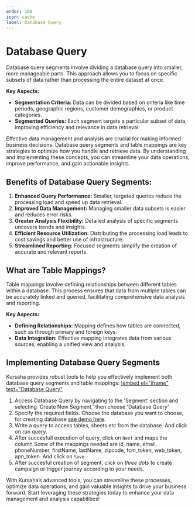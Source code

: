 ```yaml
---
order: 100
icon: cache
label: Database Query
---
```


# Database Query

Database query segments involve dividing a database query into smaller, more manageable parts. This approach allows you to focus on specific subsets of data rather than processing the entire dataset at once.

**Key Aspects:**

- **Segmentation Criteria:** Data can be divided based on criteria like time periods, geographic regions, customer demographics, or product categories.
- **Segmented Queries:** Each segment targets a particular subset of data, improving efficiency and relevance in data retrieval.

Effective data management and analysis are crucial for making informed business decisions. Database query segments and table mappings are key strategies to optimize how you handle and retrieve data. By understanding and implementing these concepts, you can streamline your data operations, improve performance, and gain actionable insights.

## **Benefits of Database Query Segments:**

1. **Enhanced Query Performance:** Smaller, targeted queries reduce the processing load and speed up data retrieval.
2. **Improved Data Management:** Managing smaller data subsets is easier and reduces error risks.
3. **Greater Analysis Flexibility:** Detailed analysis of specific segments uncovers trends and insights.
4. **Efficient Resource Utilization:** Distributing the processing load leads to cost savings and better use of infrastructure.
5. **Streamlined Reporting:** Focused segments simplify the creation of accurate and relevant reports.

## **What are Table Mappings?**

Table mappings involve defining relationships between different tables within a database. This process ensures that data from multiple tables can be accurately linked and queried, facilitating comprehensive data analysis and reporting.

**Key Aspects:**

- **Defining Relationships:** Mapping defines how tables are connected, such as through primary and foreign keys.
- **Data Integration:** Effective mapping integrates data from various sources, enabling a unified view and analysis.

## **Implementing Database Query Segments**

Kursaha provides robust tools to help you effectively implement both database query segments and table mappings:
[!embed el="iframe" text="Database Query"](/static/videos/Database_query_segment_tour.mp4)

1. Access Database Query by navigating to the 'Segment' section and selecting 'Create New Segment,' then choose 'Database Query'
2. Specify the required fields. Choose the database you want to choose, for creating database [see demo here]().
3. Write a query to access tables, sheets etc from the database. And click on run query.
4. After succesfull execution of query, click on `Next` and maps the column.Some of the mappings needed are id, name, email, phoneNumber, firstName, lastName, zipcode, fcm_token, web_token, apn_token. And click on `Save`.
5. After succesful creation of segment, click on _three dots_ to create campaign or trigger journey according to your needs.

With Kursaha’s advanced tools, you can streamline these processes, optimize data operations, and gain valuable insights to drive your business forward. Start leveraging these strategies today to enhance your data management and analysis capabilities!
